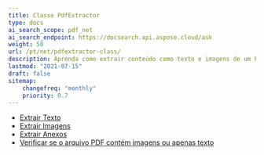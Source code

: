 ```yaml
---
title: Classe PdfExtractor
type: docs
ai_search_scope: pdf_net
ai_search_endpoint: https://docsearch.api.aspose.cloud/ask
weight: 50
url: /pt/net/pdfextractor-class/
description: Aprenda como extrair conteúdo como texto e imagens de um PDF usando a classe PDFExtractor em .NET com Aspose.PDF.
lastmod: "2021-07-15"
draft: false
sitemap:
    changefreq: "monthly"
    priority: 0.7
---
```

- [Extrair Texto](/pdf/pt/net/extract-text/)
- [Extrair Imagens](/pdf/pt/net/extract-images/)
- [Extrair Anexos](/pdf/pt/net/extract-attachments/)
- [Verificar se o arquivo PDF contém imagens ou apenas texto](/pdf/pt/net/find-whether-pdf-file-contains-images-or-text-only/)